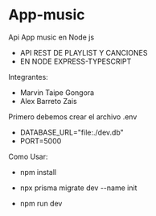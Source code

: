 # App-music
Api App music en Node js

- API REST DE PLAYLIST Y CANCIONES 
- EN NODE EXPRESS-TYPESCRIPT

Integrantes:
- Marvin Taipe Gongora
- Alex Barreto Zais


Primero debemos crear el archivo .env
- DATABASE_URL="file:./dev.db"
- PORT=5000


Como Usar:

- npm install

- npx prisma migrate dev --name init

- npm run dev
























